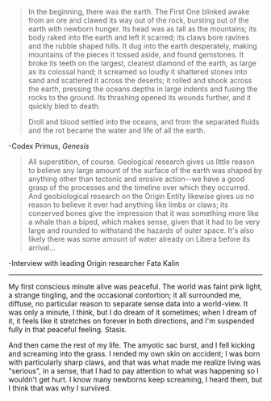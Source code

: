 >In the beginning, there was the earth. The First One blinked awake from an ore and clawed its way out of the rock, bursting out of the earth with newborn hunger. Its head was as tall as the mountains; its body raked into the earth and left it scarred; its claws bore ravines and the rubble shaped hills. It dug into the earth desperately, making mountains of the pieces it tossed aside, and found gemstones. It broke its teeth on the largest, clearest diamond of the earth, as large as its colossal hand; it screamed so loudly it shattered stones into sand and scattered it across the deserts; it rolled and shook across the earth, pressing the oceans depths in large indents and fusing the rocks to the ground. Its thrashing opened its wounds further, and it quickly bled to death.
>
>Droll and blood settled into the oceans, and from the separated fluids and the rot became the water and life of all the earth.

-Codex Primus, *Genesis*

>All superstition, of course. Geological research gives us little reason to believe any large amount of the surface of the earth was shaped by anything other than tectonic and erosive action--we have a good grasp of the processes and the timeline over which they occurred. And geobiological research on the Origin Entity likewise gives us no reason to believe it ever had anything like limbs or claws; its conserved bones give the impression that it was something more like a whale than a biped, which makes sense, given that it had to be very large and rounded to withstand the hazards of outer space. It's also likely there was some amount of water already on Libera before its arrival...

-Interview with leading Origin researcher Fata Kalin

---

My first conscious minute alive was peaceful. The world was faint pink light, a strange tingling, and the occasional contortion; it all surrounded me, diffuse, no particular reason to separate sense data into a world-view. It was only a minute, I think, but I do dream of it sometimes; when I dream of it, it feels like it stretches on forever in both directions, and I'm suspended fully in that peaceful feeling. Stasis.

And then came the rest of my life. The amyotic sac burst, and I fell kicking and screaming into the grass. I rended my own skin on accident; I was born with particularly sharp claws, and that was what made me realize living was "serious", in a sense, that I had to pay attention to what was happening so I wouldn't get hurt. I know many newborns keep screaming, I heard them, but I think that was why I survived. 